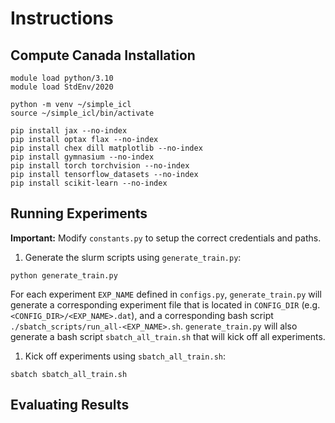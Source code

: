 # Instructions

## Compute Canada Installation
```
module load python/3.10
module load StdEnv/2020

python -m venv ~/simple_icl
source ~/simple_icl/bin/activate

pip install jax --no-index
pip install optax flax --no-index
pip install chex dill matplotlib --no-index
pip install gymnasium --no-index
pip install torch torchvision --no-index
pip install tensorflow_datasets --no-index
pip install scikit-learn --no-index
```

## Running Experiments
**Important:** Modify `constants.py` to setup the correct credentials and paths.

1. Generate the slurm scripts using `generate_train.py`:
```
python generate_train.py
```
For each experiment `EXP_NAME` defined in `configs.py`, `generate_train.py` will generate a corresponding experiment file that is located in `CONFIG_DIR` (e.g. `<CONFIG_DIR>/<EXP_NAME>.dat`), and a corresponding bash script `./sbatch_scripts/run_all-<EXP_NAME>.sh`.
`generate_train.py` will also generate a bash script `sbatch_all_train.sh` that will kick off all experiments.

1. Kick off experiments using `sbatch_all_train.sh`:
```
sbatch sbatch_all_train.sh
```

## Evaluating Results
